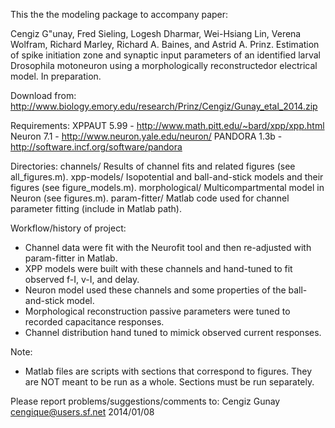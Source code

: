 
This the the modeling package to accompany paper:

Cengiz G"unay, Fred Sieling, Logesh Dharmar, Wei-Hsiang Lin, Verena
Wolfram, Richard Marley, Richard A. Baines, and Astrid A. Prinz. 
Estimation of spike initiation zone and synaptic input parameters of
an identified larval Drosophila motoneuron using a morphologically
reconstructedor electrical model.
In preparation.

Download from:
http://www.biology.emory.edu/research/Prinz/Cengiz/Gunay_etal_2014.zip

Requirements:
XPPAUT 5.99 - http://www.math.pitt.edu/~bard/xpp/xpp.html
Neuron 7.1 - http://www.neuron.yale.edu/neuron/
PANDORA 1.3b - http://software.incf.org/software/pandora

Directories:
channels/	Results of channel fits and related figures (see all_figures.m).
xpp-models/	Isopotential and ball-and-stick models and their figures (see figure_models.m).
morphological/	Multicompartmental model in Neuron (see figures.m).
param-fitter/   Matlab code used for channel parameter fitting (include in Matlab path).

Workflow/history of project:
- Channel data were fit with the Neurofit tool and then re-adjusted with param-fitter in Matlab.
- XPP models were built with these channels and hand-tuned to fit observed f-I, v-I, and delay.
- Neuron model used these channels and some properties of the ball-and-stick model.
- Morphological reconstruction passive parameters were tuned to recorded capacitance responses.
- Channel distribution hand tuned to mimick observed current responses.

Note:
- Matlab files are scripts with sections that correspond to
figures. They are NOT meant to be run as a whole. Sections must be run
separately.

Please report problems/suggestions/comments to:
Cengiz Gunay <cengique@users.sf.net>
2014/01/08